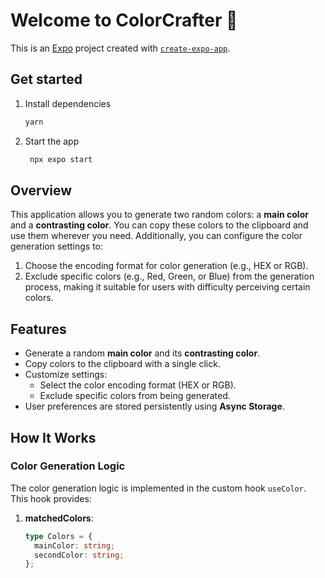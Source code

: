 # Welcome to ColorCrafter 👋

This is an [Expo](https://expo.dev) project created with [`create-expo-app`](https://www.npmjs.com/package/create-expo-app).

## Get started

1. Install dependencies

   ```bash
   yarn
   ```

2. Start the app

   ```bash
    npx expo start
   ```

## Overview  
This application allows you to generate two random colors: a **main color** and a **contrasting color**. You can copy these colors to the clipboard and use them wherever you need. Additionally, you can configure the color generation settings to:  
1. Choose the encoding format for color generation (e.g., HEX or RGB).  
2. Exclude specific colors (e.g., Red, Green, or Blue) from the generation process, making it suitable for users with difficulty perceiving certain colors.  

## Features  
- Generate a random **main color** and its **contrasting color**.  
- Copy colors to the clipboard with a single click.  
- Customize settings:  
  - Select the color encoding format (HEX or RGB).  
  - Exclude specific colors from being generated.  
- User preferences are stored persistently using **Async Storage**.  

## How It Works  

### Color Generation Logic  
The color generation logic is implemented in the custom hook `useColor`. This hook provides:  

1. **matchedColors**:  
   ```typescript  
   type Colors = {  
     mainColor: string;  
     secondColor: string;  
   };  
